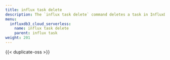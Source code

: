 ```yaml
---
title: influx task delete
description: The `influx task delete` command deletes a task in InfluxDB.
menu:
  influxdb3_cloud_serverless:
    name: influx task delete
    parent: influx task
weight: 201
---
```


{{< duplicate-oss >}}
